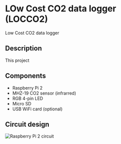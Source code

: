 # LOw Cost CO2 data logger (LOCCO2)
Low Cost CO2 data logger

## Description
This project 

## Components
- Raspberry Pi 2
- MHZ-19 CO2 sensor (infrarred)
- RGB 4-pin LED
- Micro SD
- USB WiFi card (optional)

## Circuit design
<img src="https://i.ibb.co/71qdGsc/Sin-nombre.png" alt="Raspberry Pi 2 circuit" align="left">


